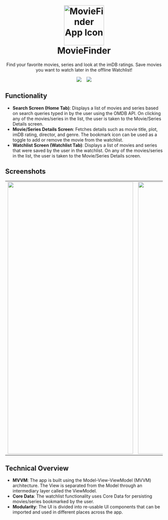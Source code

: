 <h1 align="center">
<img width="128" height="128" src="https://github.com/user-attachments/assets/3f453e66-2cff-48ea-ba17-7c0bc130c5eb" alt="MovieFinder App Icon" />
  <br />
  MovieFinder
  <br />
</h1>
<p align="center">Find your favorite movies, series and look at the imDB ratings. Save movies you want to watch later in the offline Watchlist!</p>
<p align="center">
  <img src="https://img.shields.io/badge/Language-Swift-blue.svg">
  &nbsp;&nbsp;
  <a href="LICENSE.md"><img src="https://img.shields.io/badge/License-MIT-brightgreen.svg"></a>
</p>

## Functionality
- **Search Screen (Home Tab)**: Displays a list of movies and series based on search queries typed in by the user using the OMDB API. On clicking any of the movies/series in the list, the user is taken to the Movie/Series Details screen.
- **Movie/Series Details Screen**: Fetches details such as movie title, plot, imDB rating, director, and genre. The bookmark icon can be used as a toggle to add or remove the movie from the watchlist.
- **Watchlist Screen (Watchlist Tab)**: Displays a list of movies and series that were saved by the user in the watchlist. On any of the movies/series in the list, the user is taken to the Movie/Series Details screen.

## Screenshots

<table>
  <tr>
    <td>
      <img width="401" height="870" src="https://github.com/user-attachments/assets/5cb07edf-6555-46b6-90c9-31963b7f8a82"></img>
    </td>
    <td>
      <img width="401" height="870" src="https://github.com/user-attachments/assets/5de453b2-0d50-4d66-99bb-f166651660c7"></img>
    </td>
  </tr>
</table>

## Technical Overview
- **MVVM**: The app is built using the Model-View-ViewModel (MVVM) architecture. The View is separated from the Model through an intermediary layer called the ViewModel.
- **Core Data**: The watchlist functionality uses Core Data for persisting movies/series bookmarked by the user.
- **Modularity**: The UI is divided into re-usable UI components that can be imported and used in different places across the app.
